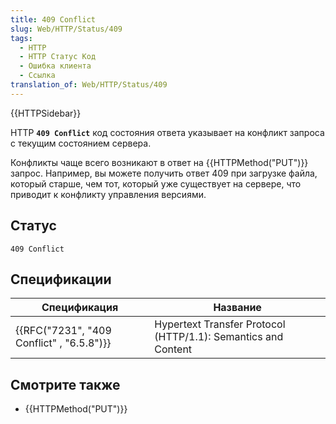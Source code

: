 ```yaml
---
title: 409 Conflict
slug: Web/HTTP/Status/409
tags:
  - HTTP
  - HTTP Статус Код
  - Ошибка клиента
  - Ссылка
translation_of: Web/HTTP/Status/409
---
```

{{HTTPSidebar}}

HTTP **`409 Conflict`** код состояния ответа указывает на конфликт запроса с текущим состоянием сервера.

Конфликты чаще всего возникают в ответ на {{HTTPMethod("PUT")}} запрос. Например, вы можете получить ответ 409 при загрузке файла, который старше, чем тот, который уже существует на сервере, что приводит к конфликту управления версиями.

## Статус

```
409 Conflict
```

## Спецификации

| Спецификация                                             | Название                                                      |
| -------------------------------------------------------- | ------------------------------------------------------------- |
| {{RFC("7231", "409 Conflict" , "6.5.8")}} | Hypertext Transfer Protocol (HTTP/1.1): Semantics and Content |

## Смотрите также

- {{HTTPMethod("PUT")}}
